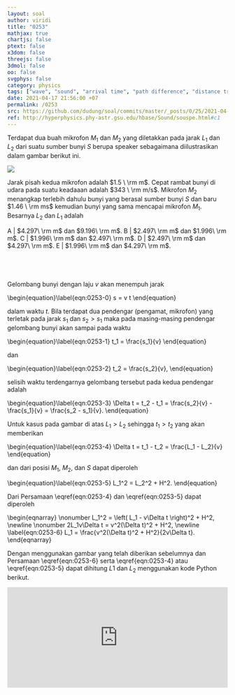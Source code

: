 ```yaml
---
layout: soal
author: viridi
title: "0253"
mathjax: true
chartjs: false
ptext: false
x3dom: false
threejs: false
3dmol: false
oo: false
svgphys: false
category: physics
tags: ["wave", "sound", "arrival time", "path difference", "distance travelled", "tutorial-6", "fi1202", "2020-2"]
date: 2021-04-17 21:56:00 +07
permalink: /0253
src: https://github.com/dudung/soal/commits/master/_posts/0/25/2021-04-17-elementary-physics-tutorial-6-3.md
ref: http://hyperphysics.phy-astr.gsu.edu/hbase/Sound/souspe.html#c1
---
```

Terdapat dua buah mikrofon $M_1$ dan $M_2$ yang diletakkan pada jarak $L_1$ dan $L_2$ dari suatu sumber bunyi $S$ berupa speaker sebagaimana diilustrasikan dalam gambar berikut ini.

![]({{site.baseurl}}/assets/img/0/25/0253.png)

Jarak pisah kedua mikrofon adalah $1.5 \ \rm m$. Cepat rambat bunyi di udara pada suatu keadaaan adalah $343 \ \rm m/s$. Mikrofon $M_2$ menangkap terlebih dahulu bunyi yang berasal sumber bunyi $S$ dan baru $1.46 \ \rm ms$ kemudian bunyi yang sama mencapai mikrofon $M_1$. Besarnya $L_2$ dan $L_1$ adalah

A | $4.297\ \rm m$ dan $9.196\ \rm m$.
B | $2.497\ \rm m$ dan $1.996\ \rm m$.
C | $1.996\ \rm m$ dan $2.497\ \rm m$.
D | $2.497\ \rm m$ dan $4.297\ \rm m$.
E | $1.996\ \rm m$ dan $4.297\ \rm m$.


## &nbsp;
Gelombang bunyi dengan laju $v$ akan menempuh jarak

\begin{equation}\label{eqn:0253-0}
s = v t
\end{equation}

dalam waktu $t$. Bila terdapat dua pendengar (pengamat, mikrofon) yang terletak pada jarak $s_1$ dan $s_2 > s_1$ maka pada masing-masing pendengar gelombang bunyi akan sampai pada waktu

\begin{equation}\label{eqn:0253-1}
t_1 = \frac{s_1}{v}
\end{equation}

dan

\begin{equation}\label{eqn:0253-2}
t_2 = \frac{s_2}{v},
\end{equation}

selisih waktu terdengarnya gelombang tersebut pada kedua pendengar adalah

\begin{equation}\label{eqn:0253-3}
\Delta t = t_2 - t_1 = \frac{s_2}{v} - \frac{s_1}{v} = \frac{s_2 - s_1}{v}.
\end{equation}

Untuk kasus pada gambar di atas $L_1 > L_2$ sehingga $t_1 > t_2$ yang akan memberikan

\begin{equation}\label{eqn:0253-4}
\Delta t = t_1 - t_2 = \frac{L_1 - L_2}{v}
\end{equation}

dan dari posisi $M_1$, $M_2$, dan $S$ dapat diperoleh

\begin{equation}\label{eqn:0253-5}
L_1^2 = L_2^2 + H^2.
\end{equation}

Dari Persamaan \eqref{eqn:0253-4} dan \eqref{eqn:0253-5} dapat diperoleh

\begin{eqnarray}
\nonumber L_1^2 = \left( L_1 - v\Delta t  \right)^2 + H^2, \newline
\nonumber 2L_1v\Delta t = v^2(\Delta t)^2 + H^2, \newline
\label{eqn:0253-6} L_1 = \frac{v^2(\Delta t)^2 + H^2}{2v\Delta t}.
\end{eqnarray}

Dengan menggunakan gambar yang telah diberikan sebelumnya dan Persamaan \eqref{eqn:0253-6} serta \eqref{eqn:0253-4} atau \eqref{eqn:0253-5} dapat dihitung $L1$ dan $L_2$ menggunakan kode Python berikut.

<iframe src="https://trinket.io/embed/python/773e9ef63b" width="100%" height="230" frameborder="0" marginwidth="0" marginheight="0" allowfullscreen></iframe>
